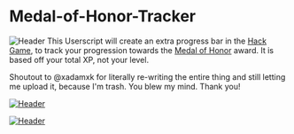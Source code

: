 # Medal-of-Honor-Tracker
![Header](https://i.imgur.com/4LqDeFn.png)
This Userscript will create an extra progress bar in the [Hack Game](https://hackforums.net/gamecp.php), to track your progression towards the [Medal of Honor](https://hackforums.net/myawards.php?awid=117) award. It is based off your total XP, not your level.

Shoutout to @xadamxk for literally re-writing the entire thing and still letting me upload it, because I'm trash. You blew my mind. Thank you!

[![Header](https://i.imgur.com/oWF0mt5.jpg)](https://tampermonkey.net/)

[![Header](https://i.imgur.com/87jCJK6.jpg)](https://github.com/OMGWTFISTHIS/Medal-of-Honor-Tracker/raw/master/Medal%20of%20Honor%20Tracker.user.js)
